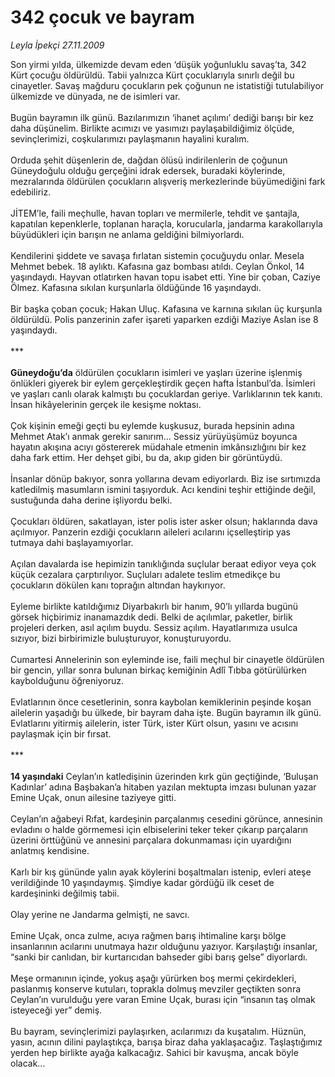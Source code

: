# 342 çocuk ve bayram

*Leyla İpekçi 27.11.2009*

<div class="taraf_structure_2col_1zq">
<div class="margen_n">



 <p>Son yirmi yılda, ülkemizde devam eden ‘düşük yoğunluklu savaş’ta, 342 Kürt çocuğu öldürüldü. Tabii yalnızca Kürt çocuklarıyla sınırlı değil bu cinayetler. Savaş mağduru çocukların pek çoğunun ne istatistiği tutulabiliyor ülkemizde ve dünyada, ne de isimleri var. <br/><br/>Bugün bayramın ilk günü. Bazılarımızın ‘ihanet açılımı’ dediği barışı bir kez daha düşünelim. Birlikte acımızı ve yasımızı paylaşabildiğimiz ölçüde, sevinçlerimizi, coşkularımızı paylaşmanın hayalini kuralım. <br/><br/>Orduda şehit düşenlerin de, dağdan ölüsü indirilenlerin de çoğunun Güneydoğulu olduğu gerçeğini idrak edersek, buradaki köylerinde, mezralarında öldürülen çocukların alışveriş merkezlerinde büyümediğini fark edebiliriz. <br/><br/>JİTEM’le, faili meçhulle, havan topları ve mermilerle, tehdit ve şantajla, kapatılan kepenklerle, toplanan haraçla, korucularla, jandarma karakollarıyla büyüdükleri için barışın ne anlama geldiğini bilmiyorlardı. <br/><br/>Kendilerini şiddete ve savaşa fırlatan sistemin çocuğuydu onlar. Mesela Mehmet bebek. 18 aylıktı. Kafasına gaz bombası atıldı. Ceylan Önkol, 14 yaşındaydı. Hayvan otlatırken havan topu isabet etti. Yine bir çoban, Caziye Ölmez. Kafasına sıkılan kurşunlarla öldüğünde 16 yaşındaydı. <br/><br/>Bir başka çoban çocuk; Hakan Uluç. Kafasına ve karnına sıkılan üç kurşunla öldürüldü. Polis panzerinin zafer işareti yaparken ezdiği Maziye Aslan ise 8 yaşındaydı. <br/><br/>***<b> <br/><br/>Güneydoğu’da</b> öldürülen çocukların isimleri ve yaşları üzerine işlenmiş önlükleri giyerek bir eylem gerçekleştirdik geçen hafta İstanbul’da. İsimleri ve yaşları canlı olarak kalmıştı bu çocuklardan geriye. Varlıklarının tek kanıtı. İnsan hikâyelerinin gerçek ile kesişme noktası. <br/><br/>Çok kişinin emeği geçti bu eylemde kuşkusuz, burada hepsinin adına Mehmet Atak’ı anmak gerekir sanırım... Sessiz yürüyüşümüz boyunca hayatın akışına acıyı göstererek müdahale etmenin imkânsızlığını bir kez daha fark ettim. Her dehşet gibi, bu da, akıp giden bir görüntüydü. <br/><br/>İnsanlar dönüp bakıyor, sonra yollarına devam ediyorlardı. Biz ise sırtımızda katledilmiş masumların ismini taşıyorduk. Acı kendini teşhir ettiğinde değil, sustuğunda daha derine işliyordu belki. <br/><br/>Çocukları öldüren, sakatlayan, ister polis ister asker olsun; haklarında dava açılmıyor. Panzerin ezdiği çocukların aileleri acılarını içselleştirip yas tutmaya dahi başlayamıyorlar. <br/><br/>Açılan davalarda ise hepimizin tanıklığında suçlular beraat ediyor veya çok küçük cezalara çarptırılıyor. Suçluları adalete teslim etmedikçe bu çocukların dökülen kanı toprağın altından haykırıyor. <br/><br/>Eyleme birlikte katıldığımız Diyarbakırlı bir hanım, 90’lı yıllarda bugünü görsek hiçbirimiz inanamazdık dedi. Belki de açılımlar, paketler, birlik projeleri derken, asıl açılım buydu. Sessiz açılım. Hayatlarımıza usulca sızıyor, bizi birbirimizle buluşturuyor, konuşturuyordu. <br/><br/>Cumartesi Annelerinin son eyleminde ise, faili meçhul bir cinayetle öldürülen bir gencin, yıllar sonra bulunan birkaç kemiğinin Adlî Tıbba götürülürken kaybolduğunu öğreniyoruz. <br/><br/>Evlatlarının önce cesetlerinin, sonra kaybolan kemiklerinin peşinde koşan ailelerin yaşadığı bu ülkede, bir bayram daha işte. Bugün bayramın ilk günü. Evlatlarını yitirmiş ailelerin, ister Türk, ister Kürt olsun, yasını ve acısını paylaşmak için bir fırsat. <br/><br/>***<b> <br/><br/>14 yaşındaki</b> Ceylan’ın katledişinin üzerinden kırk gün geçtiğinde, ‘Buluşan Kadınlar’ adına Başbakan’a hitaben yazılan mektupta imzası bulunan yazar Emine Uçak, onun ailesine taziyeye gitti. <br/><br/>Ceylan’ın ağabeyi Rıfat, kardeşinin parçalanmış cesedini görünce, annesinin evladını o halde görmemesi için elbiselerini teker teker çıkarıp parçaların üzerini örttüğünü ve annesini parçalara dokunmaması için uyardığını anlatmış kendisine. <br/><br/>Karlı bir kış gününde yalın ayak köylerini boşaltmaları istenip, evleri ateşe verildiğinde 10 yaşındaymış. Şimdiye kadar gördüğü ilk ceset de kardeşininki değilmiş tabii. <br/><br/>Olay yerine ne Jandarma gelmişti, ne savcı. <br/><br/>Emine Uçak, onca zulme, acıya rağmen barış ihtimaline karşı bölge insanlarının acılarını unutmaya hazır olduğunu yazıyor. Karşılaştığı insanlar, “sanki bir canlıdan, bir kurtarıcıdan bahseder gibi barış gelse” diyorlardı. <br/><br/>Meşe ormanının içinde, yokuş aşağı yürürken boş mermi çekirdekleri, paslanmış konserve kutuları, toprakla dolmuş mevziler geçtikten sonra Ceylan’ın vurulduğu yere varan Emine Uçak, burası için “insanın taş olmak isteyeceği yer” demiş. <br/><br/>Bu bayram, sevinçlerimizi paylaşırken, acılarımızı da kuşatalım. Hüznün, yasın, acının dilini paylaştıkça, barışa biraz daha yaklaşacağız. Taşlaştığımız yerden hep birlikte ayağa kalkacağız. Sahici bir kavuşma, ancak böyle olacak...</p>
<br/>
<br/>
<br/>



<br/>


<div id="taraf_not">
</div>

</div>


</div>
